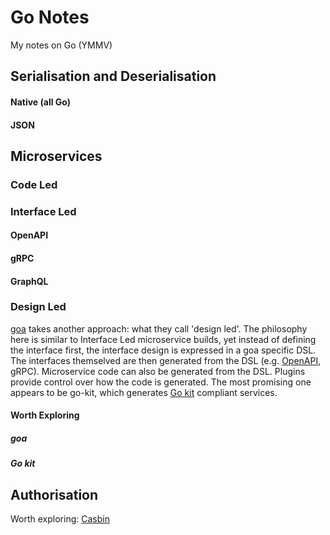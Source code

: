 # Go Notes

My notes on Go (YMMV)

## Serialisation and Deserialisation

#### Native (all Go)

#### JSON

## Microservices

### Code Led

### Interface Led

#### OpenAPI

#### gRPC

#### GraphQL

### Design Led

[goa](https://goa.design/) takes another approach: what they call 'design led'. The philosophy here is similar to Interface Led microservice builds, yet instead of defining the interface first, the interface design is expressed in a goa specific DSL. The interfaces themselved are then generated from the DSL (e.g. [OpenAPI](https://goa.design/v1/reference/goa/codegen/generator/), gRPC). Microservice code can also be generated from the DSL. Plugins provide control over how the code is generated. The most promising one appears to be go-kit, which generates [Go kit](https://gokit.io/) compliant services.

#### Worth Exploring

##### goa

##### Go kit

## Authorisation

Worth exploring: [Casbin](https://github.com/casbin/casbin)

